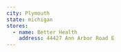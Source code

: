 ```yaml
---
city: Plymouth
state: michigan
stores:
  - name: Better Health
    address: 44427 Ann Arbor Road E
---
```

